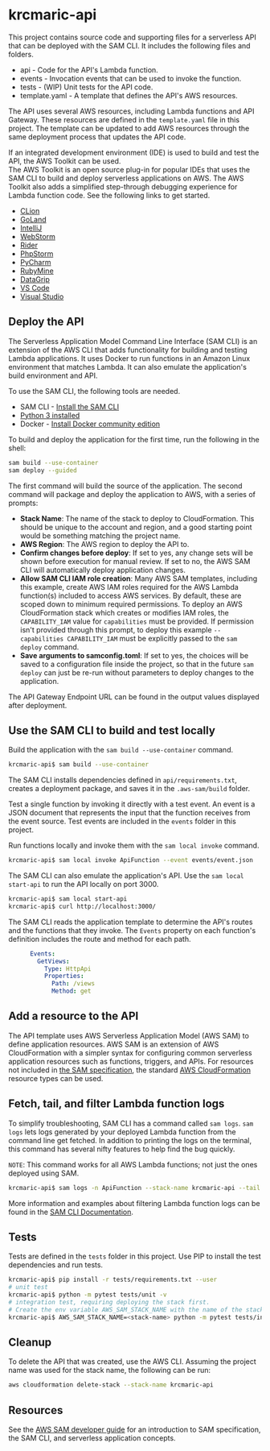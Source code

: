 # krcmaric-api

This project contains source code and supporting files for a serverless API that can be deployed with the SAM CLI. It includes the following files and folders.

- api - Code for the API's Lambda function.
- events - Invocation events that can be used to invoke the function.
- tests - (WIP) Unit tests for the API code. 
- template.yaml - A template that defines the API's AWS resources.

The API uses several AWS resources, including Lambda functions and API Gateway. These resources are defined in the `template.yaml` file in this project. The template can be updated to add AWS resources through the same deployment process that updates the API code.

If an integrated development environment (IDE) is used to build and test the API, the AWS Toolkit can be used.  
The AWS Toolkit is an open source plug-in for popular IDEs that uses the SAM CLI to build and deploy serverless applications on AWS. The AWS Toolkit also adds a simplified step-through debugging experience for Lambda function code. See the following links to get started.

* [CLion](https://docs.aws.amazon.com/toolkit-for-jetbrains/latest/userguide/welcome.html)
* [GoLand](https://docs.aws.amazon.com/toolkit-for-jetbrains/latest/userguide/welcome.html)
* [IntelliJ](https://docs.aws.amazon.com/toolkit-for-jetbrains/latest/userguide/welcome.html)
* [WebStorm](https://docs.aws.amazon.com/toolkit-for-jetbrains/latest/userguide/welcome.html)
* [Rider](https://docs.aws.amazon.com/toolkit-for-jetbrains/latest/userguide/welcome.html)
* [PhpStorm](https://docs.aws.amazon.com/toolkit-for-jetbrains/latest/userguide/welcome.html)
* [PyCharm](https://docs.aws.amazon.com/toolkit-for-jetbrains/latest/userguide/welcome.html)
* [RubyMine](https://docs.aws.amazon.com/toolkit-for-jetbrains/latest/userguide/welcome.html)
* [DataGrip](https://docs.aws.amazon.com/toolkit-for-jetbrains/latest/userguide/welcome.html)
* [VS Code](https://docs.aws.amazon.com/toolkit-for-vscode/latest/userguide/welcome.html)
* [Visual Studio](https://docs.aws.amazon.com/toolkit-for-visual-studio/latest/user-guide/welcome.html)

## Deploy the API

The Serverless Application Model Command Line Interface (SAM CLI) is an extension of the AWS CLI that adds functionality for building and testing Lambda applications. It uses Docker to run functions in an Amazon Linux environment that matches Lambda. It can also emulate the application's build environment and API.

To use the SAM CLI, the following tools are needed.

* SAM CLI - [Install the SAM CLI](https://docs.aws.amazon.com/serverless-application-model/latest/developerguide/serverless-sam-cli-install.html)
* [Python 3 installed](https://www.python.org/downloads/)
* Docker - [Install Docker community edition](https://hub.docker.com/search/?type=edition&offering=community)

To build and deploy the application for the first time, run the following in the shell:

```bash
sam build --use-container
sam deploy --guided
```

The first command will build the source of the application. The second command will package and deploy the application to AWS, with a series of prompts:

* **Stack Name**: The name of the stack to deploy to CloudFormation. This should be unique to the account and region, and a good starting point would be something matching the project name.
* **AWS Region**: The AWS region to deploy the API to.
* **Confirm changes before deploy**: If set to yes, any change sets will be shown before execution for manual review. If set to no, the AWS SAM CLI will automatically deploy application changes.
* **Allow SAM CLI IAM role creation**: Many AWS SAM templates, including this example, create AWS IAM roles required for the AWS Lambda function(s) included to access AWS services. By default, these are scoped down to minimum required permissions. To deploy an AWS CloudFormation stack which creates or modifies IAM roles, the `CAPABILITY_IAM` value for `capabilities` must be provided. If permission isn't provided through this prompt, to deploy this example `--capabilities CAPABILITY_IAM` must be explicitly passed to the `sam deploy` command.
* **Save arguments to samconfig.toml**: If set to yes, the choices will be saved to a configuration file inside the project, so that in the future `sam deploy` can just be re-run without parameters to deploy changes to the application.

The API Gateway Endpoint URL can be found in the output values displayed after deployment.

## Use the SAM CLI to build and test locally

Build the application with the `sam build --use-container` command.

```bash
krcmaric-api$ sam build --use-container
```

The SAM CLI installs dependencies defined in `api/requirements.txt`, creates a deployment package, and saves it in the `.aws-sam/build` folder.

Test a single function by invoking it directly with a test event. An event is a JSON document that represents the input that the function receives from the event source. Test events are included in the `events` folder in this project.

Run functions locally and invoke them with the `sam local invoke` command.

```bash
krcmaric-api$ sam local invoke ApiFunction --event events/event.json
```

The SAM CLI can also emulate the application's API. Use the `sam local start-api` to run the API locally on port 3000.

```bash
krcmaric-api$ sam local start-api
krcmaric-api$ curl http://localhost:3000/
```

The SAM CLI reads the application template to determine the API's routes and the functions that they invoke. The `Events` property on each function's definition includes the route and method for each path.

```yaml
      Events:
        GetViews:
          Type: HttpApi
          Properties:
            Path: /views
            Method: get
```

## Add a resource to the API
The API template uses AWS Serverless Application Model (AWS SAM) to define application resources. AWS SAM is an extension of AWS CloudFormation with a simpler syntax for configuring common serverless application resources such as functions, triggers, and APIs. For resources not included in [the SAM specification](https://github.com/awslabs/serverless-application-model/blob/master/versions/2016-10-31.md), the standard [AWS CloudFormation](https://docs.aws.amazon.com/AWSCloudFormation/latest/UserGuide/aws-template-resource-type-ref.html) resource types can be used.

## Fetch, tail, and filter Lambda function logs

To simplify troubleshooting, SAM CLI has a command called `sam logs`. `sam logs` lets logs generated by your deployed Lambda function from the command line get fetched. In addition to printing the logs on the terminal, this command has several nifty features to help find the bug quickly.

`NOTE`: This command works for all AWS Lambda functions; not just the ones deployed using SAM.

```bash
krcmaric-api$ sam logs -n ApiFunction --stack-name krcmaric-api --tail
```

More information and examples about filtering Lambda function logs can be found in the [SAM CLI Documentation](https://docs.aws.amazon.com/serverless-application-model/latest/developerguide/serverless-sam-cli-logging.html).

## Tests

Tests are defined in the `tests` folder in this project. Use PIP to install the test dependencies and run tests.

```bash
krcmaric-api$ pip install -r tests/requirements.txt --user
# unit test
krcmaric-api$ python -m pytest tests/unit -v
# integration test, requiring deploying the stack first.
# Create the env variable AWS_SAM_STACK_NAME with the name of the stack under test
krcmaric-api$ AWS_SAM_STACK_NAME=<stack-name> python -m pytest tests/integration -v
```

## Cleanup

To delete the API that was created, use the AWS CLI. Assuming the project name was used for the stack name, the following can be run:

```bash
aws cloudformation delete-stack --stack-name krcmaric-api
```

## Resources

See the [AWS SAM developer guide](https://docs.aws.amazon.com/serverless-application-model/latest/developerguide/what-is-sam.html) for an introduction to SAM specification, the SAM CLI, and serverless application concepts.
